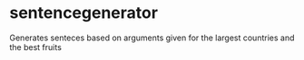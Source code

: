 # sentencegenerator
Generates senteces based on arguments given for the largest countries and the best fruits
